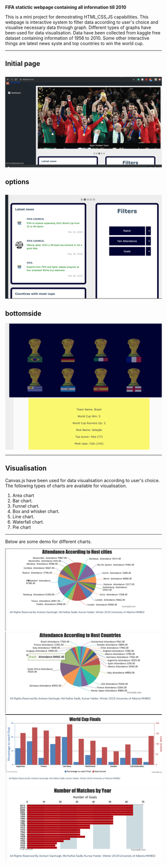 **FIFA statictic webpage containing all information till 2010**

This is a mini project for demostrating HTML,CSS,JS capabilities. This webpage is interactive system to filter data according to user's choice and visualise necessary data through graph.
Different types of graphs have been used for data visualisation. Data have been collected from kaggle free dataset containing information of 1956 to 2010. Some other interactive things are 
latest news syste and top countries to win the world cup. 

---
Initial page 
---
![picture](fp.png)
---
options
---
![picture](fpm.png)
---
bottomside
---
![picture](fpb.png)

---

## Visualisation

Canvas.js have been used for data visualisation according to user's choice. The following types of charts are available for visualisation. 
1. Area chart
2. Bar chart.
3. Funnel chart. 
4. Box and whisker chart.
5. Line chart.
6. Waterfall chart.
7. Pie chart

---
Below are some demo for different charts. 

![picture](s1.png)
![picture](s2.png)
![picture](s3.png)
![picture](s4.png)
